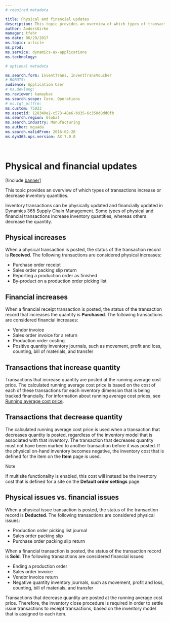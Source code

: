 ```yaml
---
# required metadata

title: Physical and financial updates
description: This topic provides an overview of which types of transactions increase or decrease inventory quantities. 
author: AndersGirke
manager: tfehr
ms.date: 06/20/2017
ms.topic: article
ms.prod: 
ms.service: dynamics-ax-applications
ms.technology: 

# optional metadata

ms.search.form: InventTrans, InventTransVoucher
# ROBOTS: 
audience: Application User
# ms.devlang: 
ms.reviewer: kamaybac
ms.search.scope: Core, Operations
# ms.tgt_pltfrm: 
ms.custom: 75023
ms.assetid: 128340e1-c573-48e6-b835-6c350d8dd0fb
ms.search.region: Global
ms.search.industry: Manufacturing
ms.author: mguada
ms.search.validFrom: 2016-02-28
ms.dyn365.ops.version: AX 7.0.0

---
```


# Physical and financial updates

[!include [banner](../includes/banner.md)]

This topic provides an overview of which types of transactions increase or decrease inventory quantities. 

Inventory transactions can be physically updated and financially updated in Dynamics 365 Supply Chain Management. Some types of physical and financial transactions increase inventory quantities, whereas others decrease the quantity.

## Physical increases
When a physical transaction is posted, the status of the transaction record is **Received**. The following transactions are considered physical increases:

-   Purchase order receipt
-   Sales order packing slip return
-   Reporting a production order as finished
-   By-product on a production order picking list

## Financial increases
When a financial receipt transaction is posted, the status of the transaction record that increases the quantity is **Purchased**. The following transactions are considered financial increases:

-   Vendor invoice
-   Sales order invoice for a return
-   Production order costing
-   Positive quantity inventory journals, such as movement, profit and loss, counting, bill of materials, and transfer

## Transactions that increase quantity
Transactions that increase quantity are posted at the running average cost price. The calculated running average cost price is based on the cost of each of these transactions for each inventory dimension that is being tracked financially. For information about running average cost prices, see [Running average cost price](running-average-cost-price.md).

## Transactions that decrease quantity
The calculated running average cost price is used  when a transaction that decreases quantity is posted, regardless of the inventory model that is associated with that inventory. The transaction that decreases quantity must not have been marked to another transaction before it was posted. If the physical on-hand inventory becomes negative, the inventory cost that is defined for the item on the **Item** page is used. 

> [!NOTE]
> If multisite functionality is enabled, this cost will instead be the inventory cost that is defined for a site on the **Default order settings** page.

## Physical issues vs. financial issues
When a physical issue transaction is posted, the status of the transaction record is **Deducted**. The following transactions are considered physical issues:

-   Production order picking list journal
-   Sales order packing slip
-   Purchase order packing slip return

When a financial transaction is posted, the status of the transaction record is **Sold**. The following transactions are considered financial issues:

-   Ending a production order
-   Sales order invoice
-   Vendor invoice return
-   Negative quantity inventory journals, such as movement, profit and loss, counting, bill of materials, and transfer

Transactions that decrease quantity are posted at the running average cost price. Therefore, the inventory close procedure is required in order to settle issue transactions to receipt transactions, based on the inventory model that is assigned to each item.
